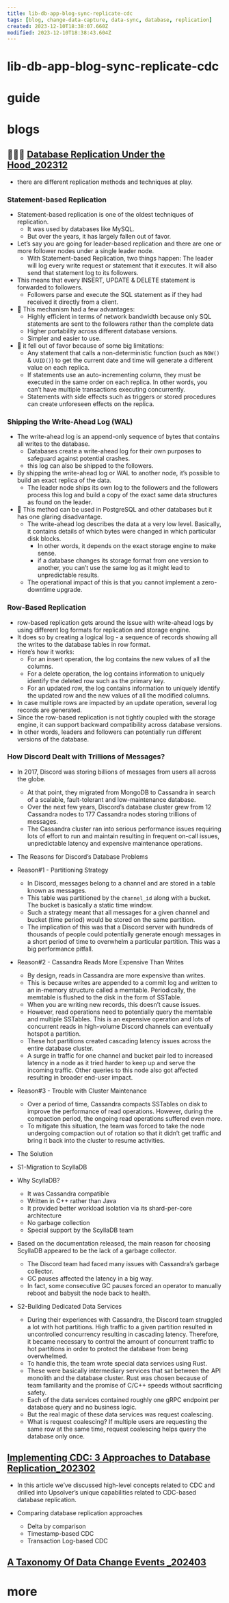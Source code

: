 ```yaml
---
title: lib-db-app-blog-sync-replicate-cdc
tags: [blog, change-data-capture, data-sync, database, replication]
created: 2023-12-10T18:38:07.660Z
modified: 2023-12-10T18:38:43.604Z
---
```


# lib-db-app-blog-sync-replicate-cdc

# guide

# blogs

## 👨🏻‍🏫 [Database Replication Under the Hood_202312](https://newsletter.systemdesigncodex.com/p/database-replication-under-the-hood)

- there are different replication methods and techniques at play.

### Statement-based Replication

- Statement-based replication is one of the oldest techniques of replication.
  - It was used by databases like MySQL. 
  - But over the years, it has largely fallen out of favor.
- Let’s say you are going for leader-based replication and there are one or more follower nodes under a single leader node. 
  - With Statement-based Replication, two things happen: The leader will log every write request or statement that it executes. It will also send that statement log to its followers.
- This means that every INSERT, UPDATE & DELETE statement is forwarded to followers.
  - Followers parse and execute the SQL statement as if they had received it directly from a client.
- 🌹 This mechanism had a few advantages:
  - Highly efficient in terms of network bandwidth because only SQL statements are sent to the followers rather than the complete data
  - Higher portability across different database versions.
  - Simpler and easier to use.
- 🐛 it fell out of favor because of some big limitations:
  - Any statement that calls a non-deterministic function (such as `NOW()` & `UUID()`) to get the current date and time will generate a different value on each replica.
  - If statements use an auto-incrementing column, they must be executed in the same order on each replica. In other words, you can’t have multiple transactions executing concurrently.
  - Statements with side effects such as triggers or stored procedures can create unforeseen effects on the replica.

### Shipping the Write-Ahead Log (WAL)

- The write-ahead log is an append-only sequence of bytes that contains all writes to the database.
  - Databases create a write-ahead log for their own purposes to safeguard against potential crashes. 
  - this log can also be shipped to the followers.
- By shipping the write-ahead log or WAL to another node, it’s possible to build an exact replica of the data.
  - The leader node ships its own log to the followers and the followers process this log and build a copy of the exact same data structures as found on the leader.
- 🐛 This method can be used in PostgreSQL and other databases but it has one glaring disadvantage.
  - The write-ahead log describes the data at a very low level. Basically, it contains details of which bytes were changed in which particular disk blocks. 
    - In other words, it depends on the exact storage engine to make sense.
    - if a database changes its storage format from one version to another, you can’t use the same log as it might lead to unpredictable results.
  - The operational impact of this is that you cannot implement a zero-downtime upgrade.

### Row-Based Replication

- row-based replication gets around the issue with write-ahead logs by using different log formats for replication and storage engine.
- It does so by creating a logical log - a sequence of records showing all the writes to the database tables in row format.
- Here’s how it works:
  - For an insert operation, the log contains the new values of all the columns.
  - For a delete operation, the log contains information to uniquely identify the deleted row such as the primary key.
  - For an updated row, the log contains information to uniquely identify the updated row and the new values of all the modified columns.
- In case multiple rows are impacted by an update operation, several log records are generated.
- Since the row-based replication is not tightly coupled with the storage engine, it can support backward compatibility across database versions.
- In other words, leaders and followers can potentially run different versions of the database.

### How Discord Dealt with Trillions of Messages?

- In 2017, Discord was storing billions of messages from users all across the globe. 
  - At that point, they migrated from MongoDB to Cassandra in search of a scalable, fault-tolerant and low-maintenance database.
  - Over the next few years, Discord’s database cluster grew from 12 Cassandra nodes to 177 Cassandra nodes storing trillions of messages.
  - The Cassandra cluster ran into serious performance issues requiring lots of effort to run and maintain resulting in frequent on-call issues, unpredictable latency and expensive maintenance operations.

- The Reasons for Discord’s Database Problems
- Reason#1 - Partitioning Strategy
  - In Discord, messages belong to a channel and are stored in a table known as messages. 
  - This table was partitioned by the `channel_id` along with a bucket. The bucket is basically a static time window.
  - Such a strategy meant that all messages for a given channel and bucket (time period) would be stored on the same partition.
  - The implication of this was that a Discord server with hundreds of thousands of people could potentially generate enough messages in a short period of time to overwhelm a particular partition. This was a big performance pitfall.

- Reason#2 - Cassandra Reads More Expensive Than Writes
  - By design, reads in Cassandra are more expensive than writes.
  - This is because writes are appended to a commit log and written to an in-memory structure called a memtable. Periodically, the memtable is flushed to the disk in the form of SSTable.
  - When you are writing new records, this doesn’t cause issues.
  - However, read operations need to potentially query the memtable and multiple SSTables. This is an expensive operation and lots of concurrent reads in high-volume Discord channels can eventually hotspot a partition.
  - These hot partitions created cascading latency issues across the entire database cluster.
  - A surge in traffic for one channel and bucket pair led to increased latency in a node as it tried harder to keep up and serve the incoming traffic. Other queries to this node also got affected resulting in broader end-user impact.

- Reason#3 - Trouble with Cluster Maintenance
  - Over a period of time, Cassandra compacts SSTables on disk to improve the performance of read operations. However, during the compaction period, the ongoing read operations suffered even more.
  - To mitigate this situation, the team was forced to take the node undergoing compaction out of rotation so that it didn’t get traffic and bring it back into the cluster to resume activities.

- The Solution
- S1-Migration to ScyllaDB
- Why ScyllaDB?
  - It was Cassandra compatible
  - Written in C++ rather than Java
  - It provided better workload isolation via its shard-per-core architecture
  - No garbage collection
  - Special support by the ScyllaDB team
- Based on the documentation released, the main reason for choosing ScyllaDB appeared to be the lack of a garbage collector.
  - The Discord team had faced many issues with Cassandra’s garbage collector.
  - GC pauses affected the latency in a big way. 
  - In fact, some consecutive GC pauses forced an operator to manually reboot and babysit the node back to health.
- S2-Building Dedicated Data Services
  - During their experiences with Cassandra, the Discord team struggled a lot with hot partitions. High traffic to a given partition resulted in uncontrolled concurrency resulting in cascading latency. Therefore, it became necessary to control the amount of concurrent traffic to hot partitions in order to protect the database from being overwhelmed.
  - To handle this, the team wrote special data services using Rust.
  - These were basically intermediary services that sat between the API monolith and the database cluster. Rust was chosen because of team familiarity and the promise of C/C++ speeds without sacrificing safety.
  - Each of the data services contained roughly one gRPC endpoint per database query and no business logic.
  - But the real magic of these data services was request coalescing.
  - What is request coalescing? If multiple users are requesting the same row at the same time, request coalescing helps query the database only once.

## [Implementing CDC: 3 Approaches to Database Replication_202302](https://www.upsolver.com/blog/mysql-cdc-and-database-replication-for-the-data-lake-age)

- In this article we’ve discussed high-level concepts related to CDC and drilled into Upsolver’s unique capabilities related to CDC-based database replication.  

- Comparing database replication approaches
  - Delta by comparison
  - Timestamp-based CDC
  - Transaction Log-based CDC

## [A Taxonomy Of Data Change Events _202403](https://www.decodable.co/blog/taxonomy-of-data-change-events)

# more
